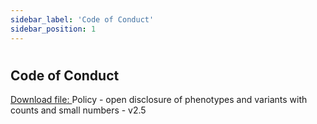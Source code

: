```yaml
---
sidebar_label: 'Code of Conduct'
sidebar_position: 1
---
```


# 

## Code of Conduct

<!-- <a href="https://drive.google.com/file/d/1JpNU891kO5kvrMpMfH7qqtisuUQxn2pm/preview" target="_blank">Open in new window</a>

<br />
 

<iframe src="https://drive.google.com/file/d/1JpNU891kO5kvrMpMfH7qqtisuUQxn2pm/preview" width="100%" height="800px"></iframe> -->

[Download file: ](Code_of_conduct/TRE_User_Code_of_Conduct_5.0.pdf) Policy - open disclosure of phenotypes and variants with counts and small numbers - v2.5